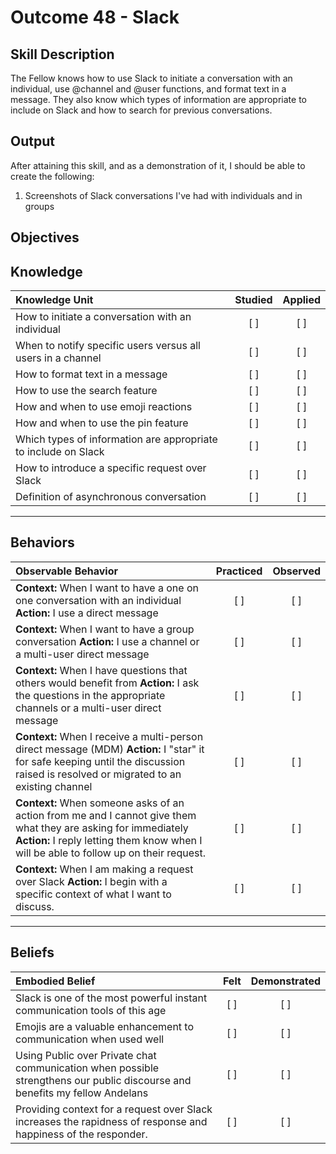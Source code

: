 # Outcome 48 - Slack

**Skill Description**
----------
The Fellow knows how to use Slack to initiate a conversation with an individual, use @channel and @user functions, and format text in a message. They also know which types of information are appropriate to include on Slack and how to search for previous conversations.


**Output**
----------
After attaining this skill, and as a demonstration of it, I should be able to create the following:

1. Screenshots of Slack conversations I've had with individuals and in groups


**Objectives**
----------
## **Knowledge**


| Knowledge Unit   |      Studied      | Applied |
|:-------------|:------------------:|:--------:|
| How to initiate a conversation with an individual | [ ] | [ ]  |
| When to notify specific users versus all users in a channel | [ ] | [ ]  |
| How to format text in a message | [ ] | [ ]  |
| How to use the search feature | [ ] | [ ]  |
| How and when to use emoji reactions | [ ] | [ ]  |
| How and when to use the pin feature | [ ] | [ ]  |
| Which types of information are appropriate to include on Slack | [ ] | [ ]  |
| How to introduce a specific request over Slack | [ ] | [ ]  |
| Definition of asynchronous conversation | [ ] | [ ]  |

----------


## **Behaviors**

| Observable Behavior   |      Practiced      | Observed |
|:-------------|:------------------:|:--------:|
| **Context:** When I want to have a one on one conversation with an individual **Action:** I use a direct message | [ ] | [ ] |
| **Context:** When I want to have a group conversation **Action:** I use a channel or a multi-user direct message | [ ] | [ ] |
| **Context:** When I have questions that others would benefit from **Action:** I ask the questions in the appropriate channels or a multi-user direct message | [ ] | [ ] |
| **Context:** When I receive a multi-person direct message (MDM) **Action:** I "star" it for safe keeping until the discussion raised is resolved or migrated to an existing channel | [ ] | [ ] |
| **Context:** When someone asks of an action from me and I cannot give them what they are asking for immediately **Action:** I reply letting them know when I will be able to follow up on their request. | [ ] | [ ] |
| **Context:** When I am making a request over Slack **Action:** I begin with a specific context of what I want to discuss. | [ ] | [ ] |


----------


## **Beliefs**


| Embodied Belief   |      Felt      | Demonstrated |
|:-------------|:------------------:|:--------:|
| Slack is one of the most powerful instant communication tools of this age | [ ] | [ ] |
| Emojis are a valuable enhancement to communication when used well | [ ] | [ ] |
| Using Public over Private chat communication when possible strengthens our public discourse and benefits my fellow Andelans| [ ] | [ ] |
| Providing context for a request over Slack increases the rapidness of response and happiness of the responder.| [ ] | [ ] |

